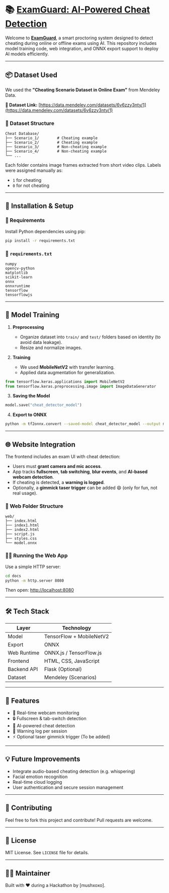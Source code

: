 # 📚 [ExamGuard: AI-Powered Cheat Detection](https://mushxoxo.github.io/Cheat-Detector/)

Welcome to [**ExamGuard**](https://mushxoxo.github.io/Cheat-Detector/), a smart proctoring system designed to detect cheating during online or offline exams using AI. This repository includes model training code, web integration, and ONNX export support to deploy AI models efficiently.

---

## 📦 Dataset Used

We used the **"Cheating Scenario Dataset in Online Exam"** from Mendeley Data.

**🔗 Dataset Link:** [https://data.mendeley.com/datasets/6v6zzy3nty/1](https://data.mendeley.com/datasets/6v6zzy3nty/1)

### 🧾 Dataset Structure

```
Cheat Database/
├── Scenario_1/        # Cheating example
├── Scenario_2/        # Cheating example
├── Scenario_3/        # Non-cheating example
├── Scenario_4/        # Non-cheating example
└── ...
```

Each folder contains image frames extracted from short video clips. Labels were assigned manually as:

- `1` for cheating
- `0` for not cheating

---

## 🔧 Installation & Setup

### 🐍 Requirements

Install Python dependencies using pip:

```bash
pip install -r requirements.txt
```

### 📝 `requirements.txt`

```
numpy
opencv-python
matplotlib
scikit-learn
onnx
onnxruntime
tensorflow
tensorflowjs
```

---

## 🧠 Model Training

1. **Preprocessing**

   - Organize dataset into `train/` and `test/` folders based on identity (to avoid data leakage).
   - Resize and normalize images.

2. **Training**

   - We used **MobileNetV2** with transfer learning.
   - Applied data augmentation for generalization.

```python
from tensorflow.keras.applications import MobileNetV2
from tensorflow.keras.preprocessing.image import ImageDataGenerator
```

3. **Saving the Model**

```python
model.save("cheat_detector_model")
```

4. **Export to ONNX**

```bash
python -m tf2onnx.convert --saved-model cheat_detector_model --output model.onnx
```

---

## 🌐 Website Integration

The frontend includes an exam UI with cheat detection:

- Users must **grant camera and mic access**.
- App tracks **fullscreen**, **tab switching**, **blur events**, and **AI-based webcam detection**.
- If cheating is detected, a **warning is logged**.
- Optionally, a **gimmick taser trigger** can be added 😄 (only for fun, not real usage).

### 📂 Web Folder Structure

```
web/
├── index.html
├── index1.html
├── index2.html
├── script.js
├── styles.css
└── model.onnx
```

### 👨‍💻 Running the Web App

Use a simple HTTP server:

```bash
cd docs
python -m http.server 8080
```

Then open: [http://localhost:8080](http://localhost:8080)

---

## 🛠️ Tech Stack

| Layer       | Technology               |
| ----------- | ------------------------ |
| Model       | TensorFlow + MobileNetV2 |
| Export      | ONNX                     |
| Web Runtime | ONNX.js / TensorFlow\.js |
| Frontend    | HTML, CSS, JavaScript    |
| Backend API | Flask (Optional)         |
| Dataset     | Mendeley (Scenarios)     |

---

## 📌 Features

- 📸 Real-time webcam monitoring
- 🔒 Fullscreen & tab-switch detection
- 🚨 AI-powered cheat detection
- 📄 Warning log per session
- ⚡ Optional taser gimmick trigger (To be added)

---

## 💡 Future Improvements

- Integrate audio-based cheating detection (e.g. whispering)
- Facial emotion recognition
- Real-time cloud logging
- User authentication and secure session management

---

## 🤝 Contributing

Feel free to fork this project and contribute! Pull requests are welcome.

---

## 📜 License

MIT License. See `LICENSE` file for details.

---

## 👨‍🔬 Maintainer

Built with ❤️ during a Hackathon by [mushxoxo].
